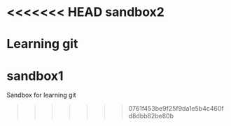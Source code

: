 <<<<<<< HEAD
sandbox2
========

Learning git
=======
sandbox1
========

Sandbox for learning git
>>>>>>> 0761f453be9f25f9da1e5b4c460fd8dbb82be80b
